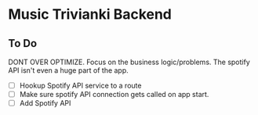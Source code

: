 # Music Trivianki Backend

## To Do

DONT OVER OPTIMIZE. Focus on the business logic/problems. The spotify API isn't even a huge part of the app.

- [ ] Hookup Spotify API service to a route
- [ ] Make sure spotify API connection gets called on app start.
- [ ] Add Spotify API
